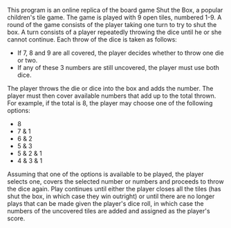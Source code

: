 This program is an online replica of the board game Shut the Box, a popular children's tile game. 
The game is played with 9 open tiles, numbered 1-9. A round of the game consists of the player taking one turn to try to shut the box. 
A turn consists of a player repeatedly throwing the dice until he or she cannot continue. Each throw of the dice is taken as follows:
- If 7, 8 and 9 are all covered, the player decides whether to throw one die or two.
- If any of these 3 numbers are still uncovered, the player must use both dice.

The player throws the die or dice into the box and adds the number.
The player must then cover available numbers that add up to the total thrown.
For example, if the total is 8, the player may choose one of the following options:
- 8
- 7 & 1
- 6 & 2
- 5 & 3
- 5 & 2 & 1
- 4 & 3 & 1
  
Assuming that one of the options is available to be played, the player selects one, covers the selected number or numbers and proceeds to throw the dice again.
Play continues until either the player closes all the tiles (has shut the box, in which case they win outright) or
until there are no longer plays that can be made given the player's dice roll, in which case the numbers of the uncovered tiles are added and assigned as the player's score. 
